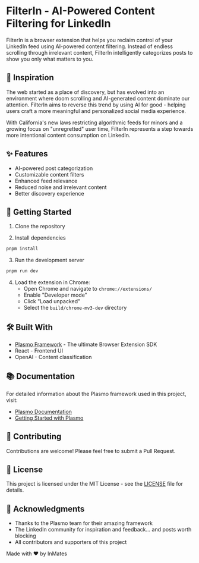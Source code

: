 # FilterIn - AI-Powered Content Filtering for LinkedIn

FilterIn is a browser extension that helps you reclaim control of your LinkedIn feed using AI-powered content filtering. Instead of endless scrolling through irrelevant content, FilterIn intelligently categorizes posts to show you only what matters to you.

## 🌟 Inspiration

The web started as a place of discovery, but has evolved into an environment where doom scrolling and AI-generated content dominate our attention. FilterIn aims to reverse this trend by using AI for good - helping users craft a more meaningful and personalized social media experience.

With California's new laws restricting algorithmic feeds for minors and a growing focus on "unregretted" user time, FilterIn represents a step towards more intentional content consumption on LinkedIn.

## ✨ Features

- AI-powered post categorization
- Customizable content filters
- Enhanced feed relevance
- Reduced noise and irrelevant content
- Better discovery experience

## 🚀 Getting Started

1. Clone the repository

2. Install dependencies

```bash
pnpm install
```

3. Run the development server

```bash
pnpm run dev
```

4. Load the extension in Chrome:
   - Open Chrome and navigate to `chrome://extensions/`
   - Enable "Developer mode"
   - Click "Load unpacked"
   - Select the `build/chrome-mv3-dev` directory

## 🛠️ Built With

- [Plasmo Framework](https://docs.plasmo.com/) - The ultimate Browser Extension SDK
- React - Frontend UI
- OpenAI - Content classification

## 📚 Documentation

For detailed information about the Plasmo framework used in this project, visit:

- [Plasmo Documentation](https://docs.plasmo.com/)
- [Getting Started with Plasmo](https://docs.plasmo.com/framework)

## 🤝 Contributing

Contributions are welcome! Please feel free to submit a Pull Request.

## 📝 License

This project is licensed under the MIT License - see the [LICENSE](LICENSE) file for details.

## 🙏 Acknowledgments

- Thanks to the Plasmo team for their amazing framework
- The LinkedIn community for inspiration and feedback... and posts worth blocking
- All contributors and supporters of this project

Made with ❤️ by InMates
